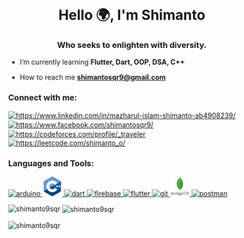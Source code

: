 <h1 align="center">Hello 🌍, I'm Shimanto</h1>
<h3 align="center">Who seeks to enlighten with diversity.</h3>

-  I’m currently learning **Flutter, Dart, OOP, DSA, C++**

-  How to reach me **shimantosqr9@gmail.com**

<h3 align="left">Connect with me:</h3>
<p align="left">
<a href="https://www.linkedin.com/in/mazharul-islam-shimanto-ab4908239/" target="blank"><img align="center" src="https://raw.githubusercontent.com/rahuldkjain/github-profile-readme-generator/master/src/images/icons/Social/linked-in-alt.svg" alt="https://www.linkedin.com/in/mazharul-islam-shimanto-ab4908239/" height="30" width="40" /></a>
<a href="https://www.facebook.com/shimantosqr9/" target="blank"><img align="center" src="https://raw.githubusercontent.com/rahuldkjain/github-profile-readme-generator/master/src/images/icons/Social/facebook.svg" alt="https://www.facebook.com/shimantosqr9/" height="30" width="40" /></a>
<a href="https://codeforces.com/profile/_traveler" target="blank"><img align="center" src="https://raw.githubusercontent.com/rahuldkjain/github-profile-readme-generator/master/src/images/icons/Social/codeforces.svg" alt="https://codeforces.com/profile/_traveler" height="30" width="40" /></a>
<a href="https://leetcode.com/shimanto_o/" target="blank"><img align="center" src="https://raw.githubusercontent.com/rahuldkjain/github-profile-readme-generator/master/src/images/icons/Social/leet-code.svg" alt="https://leetcode.com/shimanto_o/" height="30" width="40" /></a>
</p>

<h3 align="left">Languages and Tools:</h3>
<p align="left"> <a href="https://www.arduino.cc/" target="_blank" rel="noreferrer"> <img src="https://cdn.worldvectorlogo.com/logos/arduino-1.svg" alt="arduino" width="40" height="40"/> </a> <a href="https://www.w3schools.com/cpp/" target="_blank" rel="noreferrer"> <img src="https://raw.githubusercontent.com/devicons/devicon/master/icons/cplusplus/cplusplus-original.svg" alt="cplusplus" width="40" height="40"/> </a> <a href="https://dart.dev" target="_blank" rel="noreferrer"> <img src="https://www.vectorlogo.zone/logos/dartlang/dartlang-icon.svg" alt="dart" width="40" height="40"/> </a> <a href="https://firebase.google.com/" target="_blank" rel="noreferrer"> <img src="https://www.vectorlogo.zone/logos/firebase/firebase-icon.svg" alt="firebase" width="40" height="40"/> </a> <a href="https://flutter.dev" target="_blank" rel="noreferrer"> <img src="https://www.vectorlogo.zone/logos/flutterio/flutterio-icon.svg" alt="flutter" width="40" height="40"/> </a> <a href="https://git-scm.com/" target="_blank" rel="noreferrer"> <img src="https://www.vectorlogo.zone/logos/git-scm/git-scm-icon.svg" alt="git" width="40" height="40"/> </a> <a href="https://www.mongodb.com/" target="_blank" rel="noreferrer"> <img src="https://raw.githubusercontent.com/devicons/devicon/master/icons/mongodb/mongodb-original-wordmark.svg" alt="mongodb" width="40" height="40"/> </a> <a href="https://postman.com" target="_blank" rel="noreferrer"> <img src="https://www.vectorlogo.zone/logos/getpostman/getpostman-icon.svg" alt="postman" width="40" height="40"/> </a> </p>

<p><img align="left" src="https://github-readme-stats.vercel.app/api/top-langs?username=shimanto9sqr&show_icons=true&locale=en&layout=compact" alt="shimanto9sqr" /></p>

<p>&nbsp;<img align="center" src="https://github-readme-stats.vercel.app/api?username=shimanto9sqr&show_icons=true&locale=en" alt="shimanto9sqr" /></p>

<p><img align="center" src="https://github-readme-streak-stats.herokuapp.com/?user=shimanto9sqr&" alt="shimanto9sqr" /></p>
